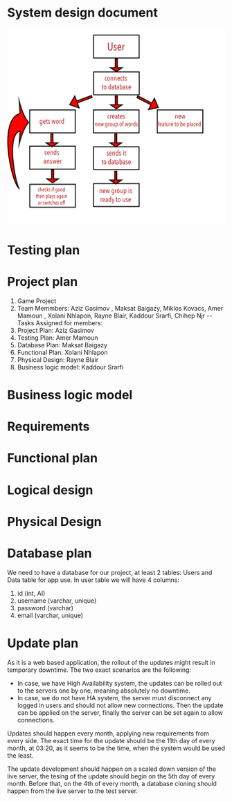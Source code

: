 # System design document

![alt System Design scheme(unfinished)](imgfolder/systemDesignScheme.png)

# Testing plan

# Project plan
1. Game Project
2. Team Memmbers: Aziz Gasimov , Maksat Baigazy, Miklos Kovacs, Amer Mamoun , Xolani Nhlapon, Rayne Blair, Kaddour Srarfi, Chihep Njr
-- Tasks Assigned for members:
1. Project Plan: Aziz Gasimov
2. Testing Plan: Amer Mamoun
3. Database Plan: Maksat Baigazy
4. Functional Plan: Xolani Nhlapon
5. Physical Design: Rayne Blair
6. Business logic model:  Kaddour Srarfi



# Business logic model

# Requirements

# Functional plan

# Logical design

# Physical Design


# Database plan

We need to have a database for our project, at least 2 tables: Users and Data table for app use.
In user table we will have 4 columns:

1. id (int, AI)
2. username (varchar, unique)
3. password (varchar)
4. email (varchar, unique)


# Update plan
As it is a web based application, the rollout of the updates might result in temporary downtime. The two exact scenarios are the following:
- In case, we have High Availability system, the updates can be rolled out to the servers one by one, meaning absolutely no downtime.
- In case, we do not have HA system, the server must disconnect any logged in users and should not allow new connections. Then the update can be applied on the server, finally the server can be set again to allow connections.

Updates should happen every month, applying new requirements from every side. The exact time for the update should be the 11th day of every month, at 03:20, as it seems to be the time, when the system would be used the least.

The update development should happen on a scaled down version of the live server, the tesing of the update should begin on the 5th day of every month. Before that, on the 4th of every month, a database cloning should happen from the live server to the test server.
